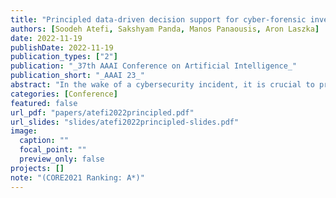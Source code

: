 ```yaml
---
title: "Principled data-driven decision support for cyber-forensic investigations"
authors: [Soodeh Atefi, Sakshyam Panda, Manos Panaousis, Aron Laszka]
date: 2022-11-19
publishDate: 2022-11-19
publication_types: ["2"]
publication: "_37th AAAI Conference on Artificial Intelligence_"
publication_short: "_AAAI 23_"
abstract: "In the wake of a cybersecurity incident, it is crucial to promptly discover how the threat actors breached security in order to assess the impact of the incident and to develop and deploy countermeasures that can protect against further attacks. To this end, defenders can launch a cyber-forensic investigation, which discovers the techniques that the threat actors used in the incident. A fundamental challenge in such an investigation is prioritizing the investigation of particular techniques since the investigation of each technique requires time and effort, but forensic analysts cannot know which ones were actually used before investigating them. To ensure prompt discovery, it is imperative to provide decision support that can help forensic analysts with this prioritization. A recent study demonstrated that data-driven decision support, based on a dataset of prior incidents, can provide state- of-the-art prioritization. However, this data-driven approach, called DISCLOSE, is based on a heuristic that utilizes only a subset of the available information and does not approximate optimal decisions. To improve upon this heuristic, we introduce a principled approach for data-driven decision support for cyber-forensic investigations. We formulate the decision-support problem using a Markov decision process, whose states represent the states of a forensic investigation. To solve the decision problem, we propose a Monte Carlo tree search based method, which relies on a k-NN regression over prior incidents to estimate state-transition probabilities. We evaluate our proposed approach on multiple versions of the MITRE ATT&CK dataset, which is a knowledge base of adversarial techniques and tactics based on real-world cyber incidents, and demonstrate that our approach outperforms DISCLOSE in terms of techniques discovered per effort spent."
categories: [Conference]
featured: false
url_pdf: "papers/atefi2022principled.pdf"
url_slides: "slides/atefi2022principled-slides.pdf"
image:
  caption: ""
  focal_point: ""
  preview_only: false
projects: []
note: "(CORE2021 Ranking: A*)"
---
```

